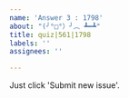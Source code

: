 ```yaml
---
name: 'Answer 3 : 1798'
about: "(╯°□°）╯︵ ┻━┻"
title: quiz|561|1798
labels: ''
assignees: ''

---
```


Just click 'Submit new issue'.
